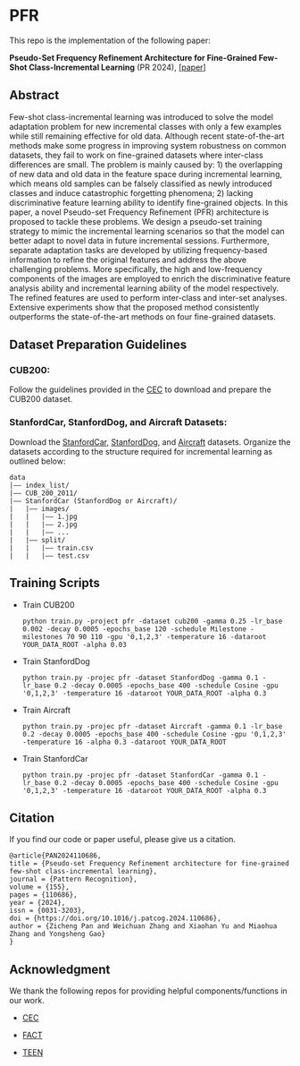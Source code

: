 # PFR
This repo is the implementation of the following paper:

**Pseudo-Set Frequency Refinement Architecture for Fine-Grained Few-Shot Class-Incremental Learning** (PR 2024), [[paper]](https://www.sciencedirect.com/science/article/pii/S0031320324004370)

## Abstract
Few-shot class-incremental learning was introduced to solve the model adaptation problem for new incremental classes with only a few examples while still remaining effective for old data. Although recent state-of-the-art methods make some progress in improving system robustness on common datasets, they fail to work on fine-grained datasets where inter-class differences are small. The problem is mainly caused by: 1) the overlapping of new data and old data in the feature space during incremental learning, which means old samples can be falsely classified as newly introduced classes and induce catastrophic forgetting phenomena; 2) lacking discriminative feature learning ability to identify fine-grained objects. In this paper, a novel Pseudo-set Frequency Refinement (PFR) architecture is proposed to tackle these problems. We design a pseudo-set training strategy to mimic the incremental learning scenarios so that the model can better adapt to novel data in future incremental sessions. Furthermore, separate adaptation tasks are developed by utilizing frequency-based information to refine the original features and address the above challenging problems. More specifically, the high and low-frequency components of the images are employed to enrich the discriminative feature analysis ability and incremental learning ability of the model respectively. The refined features are used to perform inter-class and inter-set analyses. Extensive experiments show that the proposed method consistently outperforms the state-of-the-art methods on four fine-grained datasets.


## Dataset Preparation Guidelines

### CUB200:
Follow the guidelines provided in the [CEC](https://github.com/icoz69/CEC-CVPR2021) to download and prepare the CUB200 dataset.

### StanfordCar, StanfordDog, and Aircraft Datasets:
Download the [StanfordCar](https://drive.google.com/file/d/1D4nRtLncTvOHqazMe8gV9Pnz9sR0CmFS/view?usp=sharing), [StanfordDog](http://vision.stanford.edu/aditya86/ImageNetDogs/), and [Aircraft](https://www.robots.ox.ac.uk/~vgg/data/fgvc-aircraft/) datasets. Organize the datasets according to the structure required for incremental learning as outlined below:

```
data
|–– index_list/
|–– CUB_200_2011/
|–– StanfordCar (StanfordDog or Aircraft)/
|   |–– images/
|   |   |–– 1.jpg
|   |   |–– 2.jpg
|   |   |–– ...
|   |–– split/
|   |   |–– train.csv
|   |   |–– test.csv
```

## Training Scripts

- Train CUB200

    ```
    python train.py -project pfr -dataset cub200 -gamma 0.25 -lr_base 0.002 -decay 0.0005 -epochs_base 120 -schedule Milestone -milestones 70 90 110 -gpu '0,1,2,3' -temperature 16 -dataroot YOUR_DATA_ROOT -alpha 0.03
    ```
- Train StanfordDog
    ```
    python train.py -projec pfr -dataset StanfordDog -gamma 0.1 -lr_base 0.2 -decay 0.0005 -epochs_base 400 -schedule Cosine -gpu '0,1,2,3' -temperature 16 -dataroot YOUR_DATA_ROOT -alpha 0.3
    ```
- Train Aircraft
    ```
    python train.py -projec pfr -dataset Aircraft -gamma 0.1 -lr_base 0.2 -decay 0.0005 -epochs_base 400 -schedule Cosine -gpu '0,1,2,3' -temperature 16 -alpha 0.3 -dataroot YOUR_DATA_ROOT
    ```
- Train StanfordCar
    ```
    python train.py -projec pfr -dataset StanfordCar -gamma 0.1 -lr_base 0.2 -decay 0.0005 -epochs_base 400 -schedule Cosine -gpu '0,1,2,3' -temperature 16 -dataroot YOUR_DATA_ROOT -alpha 0.3
    ```

## Citation
If you find our code or paper useful, please give us a citation.
```
@article{PAN2024110686,
title = {Pseudo-set Frequency Refinement architecture for fine-grained few-shot class-incremental learning},
journal = {Pattern Recognition},
volume = {155},
pages = {110686},
year = {2024},
issn = {0031-3203},
doi = {https://doi.org/10.1016/j.patcog.2024.110686},
author = {Zicheng Pan and Weichuan Zhang and Xiaohan Yu and Miaohua Zhang and Yongsheng Gao}
}
```

## Acknowledgment
We thank the following repos for providing helpful components/functions in our work.

- [CEC](https://github.com/icoz69/CEC-CVPR2021)

- [FACT](https://github.com/zhoudw-zdw/CVPR22-Fact)

- [TEEN](https://github.com/wangkiw/TEEN)
